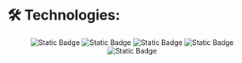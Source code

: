 <h1 align="left">🛠 Technologies:</h1>

<div align="center">

![Static Badge](https://img.shields.io/badge/python-0d1117?style=for-the-badge&logo=python)
![Static Badge](https://img.shields.io/badge/mysql-0d1117?style=for-the-badge&logo=mysql)
![Static Badge](https://img.shields.io/badge/sqlite-0d1117?style=for-the-badge&logo=sqlite)
![Static Badge](https://img.shields.io/badge/postgresql-0d1117?style=for-the-badge&logo=postgresql)
![Static Badge](https://img.shields.io/badge/docker-0d1117?style=for-the-badge&logo=docker)
</div>
